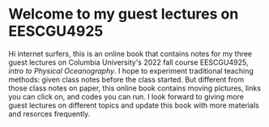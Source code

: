 # Welcome to my guest lectures on EESCGU4925

Hi internet surfers, this is an online book that contains notes for my three guest lectures on Columbia University's 2022 fall course EESCGU4925, *intro to Physical Oceanography*. I hope to experiment traditional teaching methods: given class notes before the class started. But different from those class notes on paper, this online book contains moving pictures, links you can click on, and codes you can run. I look forward to giving more guest lectures on different topics and update this book with more materials and resorces frequently. 


```{tableofcontents}
```
